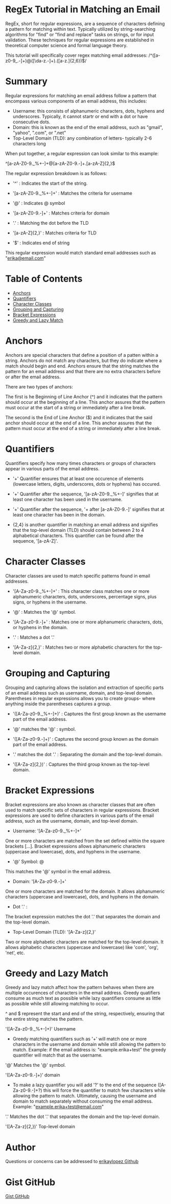 # RegEx Tutorial in Matching an Email

RegEx, short for regular expressions, are a sequence of characters defining a pattern for matching within text. Typically utilized by string-searching algorithms for "find" or "find and replace" tasks on strings, or for input validation. These techniques for regular expressions are established in theoretical computer science and formal language theory.

This tutorial will specifically cover regex matching email addresses: 
/^([a-z0-9_\.-]+)@([\da-z\.-]+)\.([a-z\.]{2,6})$/

# Summary 
Regular expressions for matching an email address follow a pattern that encompass various components of an email address, this includes:

- Username: this consists of alphanumeric characters, dots, hyphens and underscores. Typically, it cannot startr or end with a dot or have consecutive dots.
- Domain: this is known as the end of the email address, such as "gmail", "yahoo", ".com", or ".net"
- Top-Level Domain (TLD): any combination of letters- typically 2-6 characters long

When put together, a regular expression can look similar to this example:

^[a-zA-Z0-9._%+-]+@[a-zA-Z0-9.-]+\.[a-zA-Z]{2,}$

The regular expression breakdown is as follows:

- '^' : Indicates the start of the string.

- '[a-zA-Z0-9._%+-]+' : Matches the criteria for username

- '@' : Indicates @ symbol

- '[a-zA-Z0-9.-]+' : Matches criteria for domain

- '\.' : Matching the dot before the TLD

- '[a-zA-Z]{2,}' : Matches criteria for TLD

- '$' : Indicates end of string  

This regular expression would match standard email addresses such as "erika@email.com"


# Table of Contents
- [Anchors](#anchors)
- [Quantifiers](#quantifiers)
- [Character Classes](#character-classes)
- [Grouping and Capturing](#grouping-and-capturing)
- [Bracket Expressions](#bracket-expressions)
- [Greedy and Lazy Match](#greedy-and-lazy-match)


# Anchors

Anchors are special characters that define a position of a patten within a string. Anchors do not match any characters, but they do indicate where a match should begin and end. Anchors ensure that the string matches the pattern for an email address and that there are no extra characters before or after the email address. 

There are two types of anchors:

The first is he Beginning of Line Anchor (^) and it indicates that the pattern should occur at the beginning of a line. This anchor assures that the pattern must occur at the start of a string or immediately after a line break. 

The second is the End of Line Anchor ($) and it indicates that the said anchor should occur at the end of a line. This anchor assures that the pattern must occur at the end of a string or immediately after a line break.  



# Quantifiers

Quantifiers specify how many times characters or groups of characters appear in various parts of the email address. 

- '+' Quantifier ensures that at least one occurence of elements (lowercase letters, digits, underscores, dots or hyphens) has occured.

- '+' Quantifier after the sequence, '[a-zA-Z0-9._%+-]' signifies that at least one character has been used in the username.

- '+' Quantifier after the sequence, '+ after [a-zA-Z0-9.-]' signifies that at least one character has been in the domain. 

- {2,4} is another quantifier in matching an email address and signifies that the top-level domain (TLD) should contain between 2 to 4 alphabetical characters. This quantifier can be found after the sequence, '[a-zA-Z]'. 


# Character Classes

Character classes are used to match specific patterns found in email addresses.

- '[A-Za-z0-9._%+-]+' : This character class matches one or more alphanumeric characters, dots, underscores, percentage signs, plus signs, or hyphens in the username.

- '@' : Matches the '@' symbol.

- '[A-Za-z0-9.-]+' : Matches one or more alphanumeric characters, dots, or hyphens in the domain.

- '\.' : Matches a dot '.'

- '[A-Za-z]{2,}' : Matches two or more alphabetic characters for the top-level domain.


# Grouping and Capturing

Grouping and capturing allows the isolation and extraction of specific parts of an email address such as username, domain, and top-level domain. 
Parentheses in regular expressions allows you to create groups- where anything inside the parentheses captures a group. 

- '([A-Za-z0-9._%+-]+)' : Captures the first group known as the username part of the email address.

- '@' matches the '@' : symbol.

- '([A-Za-z0-9.-]+)' : Captures the second group known as the domain part of the email address.

- '\.' matches the dot '.' : Separating the domain and the top-level domain.

- '([A-Za-z]{2,})' : Captures the third group known as the top-level domain.


# Bracket Expressions

Bracket expressions are also known as character classes that are often used to match specific sets of characters in regular expressions. Bracket expressions are used to define characters in various parts of the email address, such as the username, domain, and top-level domain.

- Username: '[A-Za-z0-9._%+-]+'

One or more characters are matched from the set defined within the square brackets [...].
Bracket expressions allows alphanumeric characters (uppercase and lowercase), dots, and hyphens in the username.

- '@' Symbol: @

This matches the '@' symbol in the email address.

- Domain: '[A-Za-z0-9.-]+'

One or more characters are matched for the domain.
It allows alphanumeric characters (uppercase and lowercase), dots, and hyphens in the domain.

- Dot '.' :

The bracket expression matches the dot '.' that separates the domain and the top-level domain.

- Top-Level Domain (TLD): '[A-Za-z]{2,}'

Two or more alphabetic characters are matched for the top-level domain.
It allows alphabetic characters (uppercase and lowercase) like 'com', 'org', 'net', etc.


# Greedy and Lazy Match

Greedy and lazy match affect how the pattern behaves when there are multiple occurences of characters in the email address. Greedy quatifiers consume as much text as possible while lazy quantifiers consume as little as possible while still allowing matching to occur.

^ and $ represent the start and end of the string, respectively, ensuring that the entire string matches the pattern.

'([A-Za-z0-9._%+-]+)' Username
- Greedy matching quantifiers such as '+' will match one or more characters in the username and domain while still allowing the pattern to match.
Example: if the email address is: "example.erika+test" the greedy quantifier will match that as the username. 

'@' Matches the '@' symbol.

'([A-Za-z0-9.-]+)' domain 
- To make a lazy quantifier you will add '?' to the end of the sequence ([A-Za-z0-9.-]+?) this will force the quantifier to match few characters while allowing the pattern to match. Ultimately, causing the username and domain to match separately without consuming the email address.
Example: "example.erika+test@email.com"

'\.' Matches the dot '.' that separates the domain and the top-level domain.

'([A-Za-z]{2,})' Top-level domain



# Author
Questions or concerns can be addressed to [erikaylopez Github](https://github.com/erikaylopez)


# Gist GitHub
[Gist GitHub](https://gist.github.com/erikaylopez/418e0c11c1acb63525611a6ac38f724a)
